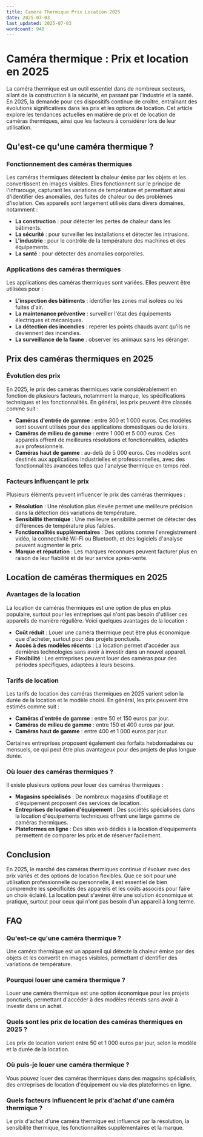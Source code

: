 ```yaml
---
title: Caméra Thermique Prix Location 2025
date: 2025-07-03
last_updated: 2025-07-03
wordcount: 948
---
```


# Caméra thermique : Prix et location en 2025

La caméra thermique est un outil essentiel dans de nombreux secteurs, allant de la construction à la sécurité, en passant par l'industrie et la santé. En 2025, la demande pour ces dispositifs continue de croître, entraînant des évolutions significatives dans les prix et les options de location. Cet article explore les tendances actuelles en matière de prix et de location de caméras thermiques, ainsi que les facteurs à considérer lors de leur utilisation.

## Qu'est-ce qu'une caméra thermique ?

### Fonctionnement des caméras thermiques

Les caméras thermiques détectent la chaleur émise par les objets et les convertissent en images visibles. Elles fonctionnent sur le principe de l'infrarouge, capturant les variations de température et permettant ainsi d'identifier des anomalies, des fuites de chaleur ou des problèmes d'isolation. Ces appareils sont largement utilisés dans divers domaines, notamment :

- **La construction** : pour détecter les pertes de chaleur dans les bâtiments.
- **La sécurité** : pour surveiller les installations et détecter les intrusions.
- **L'industrie** : pour le contrôle de la température des machines et des équipements.
- **La santé** : pour détecter des anomalies corporelles.

### Applications des caméras thermiques

Les applications des caméras thermiques sont variées. Elles peuvent être utilisées pour :

- **L'inspection des bâtiments** : identifier les zones mal isolées ou les fuites d'air.
- **La maintenance préventive** : surveiller l'état des équipements électriques et mécaniques.
- **La détection des incendies** : repérer les points chauds avant qu'ils ne deviennent des incendies.
- **La surveillance de la faune** : observer les animaux sans les déranger.

## Prix des caméras thermiques en 2025

### Évolution des prix

En 2025, le prix des caméras thermiques varie considérablement en fonction de plusieurs facteurs, notamment la marque, les spécifications techniques et les fonctionnalités. En général, les prix peuvent être classés comme suit :

- **Caméras d'entrée de gamme** : entre 300 et 1 000 euros. Ces modèles sont souvent utilisés pour des applications domestiques ou de loisirs.
- **Caméras de milieu de gamme** : entre 1 000 et 5 000 euros. Ces appareils offrent de meilleures résolutions et fonctionnalités, adaptés aux professionnels.
- **Caméras haut de gamme** : au-delà de 5 000 euros. Ces modèles sont destinés aux applications industrielles et professionnelles, avec des fonctionnalités avancées telles que l'analyse thermique en temps réel.

### Facteurs influençant le prix

Plusieurs éléments peuvent influencer le prix des caméras thermiques :

- **Résolution** : Une résolution plus élevée permet une meilleure précision dans la détection des variations de température.
- **Sensibilité thermique** : Une meilleure sensibilité permet de détecter des différences de température plus faibles.
- **Fonctionnalités supplémentaires** : Des options comme l'enregistrement vidéo, la connectivité Wi-Fi ou Bluetooth, et des logiciels d'analyse peuvent augmenter le prix.
- **Marque et réputation** : Les marques reconnues peuvent facturer plus en raison de leur fiabilité et de leur service après-vente.

## Location de caméras thermiques en 2025

### Avantages de la location

La location de caméras thermiques est une option de plus en plus populaire, surtout pour les entreprises qui n'ont pas besoin d'utiliser ces appareils de manière régulière. Voici quelques avantages de la location :

- **Coût réduit** : Louer une caméra thermique peut être plus économique que d'acheter, surtout pour des projets ponctuels.
- **Accès à des modèles récents** : La location permet d'accéder aux dernières technologies sans avoir à investir dans un nouvel appareil.
- **Flexibilité** : Les entreprises peuvent louer des caméras pour des périodes spécifiques, adaptées à leurs besoins.

### Tarifs de location

Les tarifs de location des caméras thermiques en 2025 varient selon la durée de la location et le modèle choisi. En général, les prix peuvent être estimés comme suit :

- **Caméras d'entrée de gamme** : entre 50 et 150 euros par jour.
- **Caméras de milieu de gamme** : entre 150 et 400 euros par jour.
- **Caméras haut de gamme** : entre 400 et 1 000 euros par jour.

Certaines entreprises proposent également des forfaits hebdomadaires ou mensuels, ce qui peut être plus avantageux pour des projets de plus longue durée.

### Où louer des caméras thermiques ?

Il existe plusieurs options pour louer des caméras thermiques :

- **Magasins spécialisés** : De nombreux magasins d'outillage et d'équipement proposent des services de location.
- **Entreprises de location d'équipement** : Des sociétés spécialisées dans la location d'équipements techniques offrent une large gamme de caméras thermiques.
- **Plateformes en ligne** : Des sites web dédiés à la location d'équipements permettent de comparer les prix et de réserver facilement.

## Conclusion

En 2025, le marché des caméras thermiques continue d'évoluer avec des prix variés et des options de location flexibles. Que ce soit pour une utilisation professionnelle ou personnelle, il est essentiel de bien comprendre les spécificités des appareils et les coûts associés pour faire un choix éclairé. La location peut s'avérer être une solution économique et pratique, surtout pour ceux qui n'ont pas besoin d'un appareil à long terme.

## FAQ

### Qu'est-ce qu'une caméra thermique ?

Une caméra thermique est un appareil qui détecte la chaleur émise par des objets et les convertit en images visibles, permettant d'identifier des variations de température.

### Pourquoi louer une caméra thermique ?

Louer une caméra thermique est une option économique pour les projets ponctuels, permettant d'accéder à des modèles récents sans avoir à investir dans un achat.

### Quels sont les prix de location des caméras thermiques en 2025 ?

Les prix de location varient entre 50 et 1 000 euros par jour, selon le modèle et la durée de la location.

### Où puis-je louer une caméra thermique ?

Vous pouvez louer des caméras thermiques dans des magasins spécialisés, des entreprises de location d'équipement ou via des plateformes en ligne.

### Quels facteurs influencent le prix d'achat d'une caméra thermique ?

Le prix d'achat d'une caméra thermique est influencé par la résolution, la sensibilité thermique, les fonctionnalités supplémentaires et la marque.